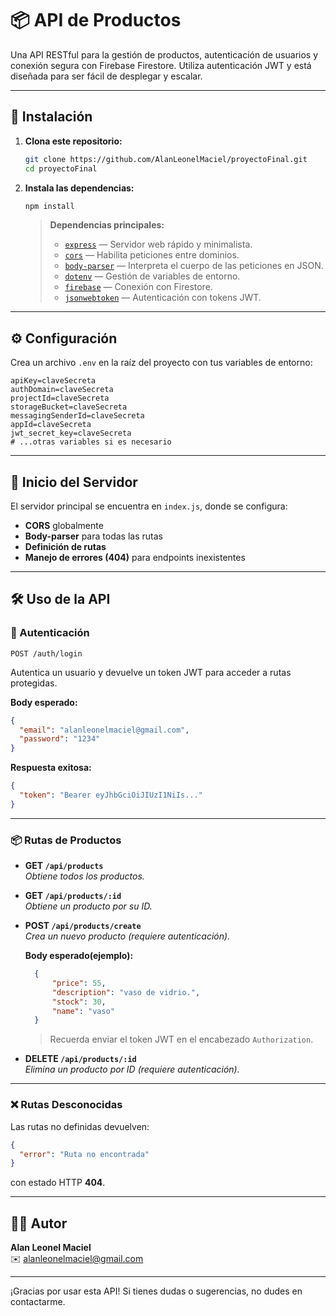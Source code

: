 # 📦 API de Productos

Una API RESTful para la gestión de productos, autenticación de usuarios y conexión segura con Firebase Firestore. Utiliza autenticación JWT y está diseñada para ser fácil de desplegar y escalar.

---

## 🚀 Instalación

1. **Clona este repositorio:**

   ```bash
   git clone https://github.com/AlanLeonelMaciel/proyectoFinal.git
   cd proyectoFinal
   ```

2. **Instala las dependencias:**

   ```bash
   npm install
   ```

   > **Dependencias principales:**
   > - [`express`](https://expressjs.com/) — Servidor web rápido y minimalista.
   > - [`cors`](https://www.npmjs.com/package/cors) — Habilita peticiones entre dominios.
   > - [`body-parser`](https://www.npmjs.com/package/body-parser) — Interpreta el cuerpo de las peticiones en JSON.
   > - [`dotenv`](https://www.npmjs.com/package/dotenv) — Gestión de variables de entorno.
   > - [`firebase`](https://firebase.google.com/docs/firestore) — Conexión con Firestore.
   > - [`jsonwebtoken`](https://www.npmjs.com/package/jsonwebtoken) — Autenticación con tokens JWT.

---

## ⚙️ Configuración

Crea un archivo `.env` en la raíz del proyecto con tus variables de entorno:

```env
apiKey=claveSecreta
authDomain=claveSecreta
projectId=claveSecreta
storageBucket=claveSecreta
messagingSenderId=claveSecreta
appId=claveSecreta
jwt_secret_key=claveSecreta
# ...otras variables si es necesario
```

---

## 🚦 Inicio del Servidor

El servidor principal se encuentra en `index.js`, donde se configura:

- **CORS** globalmente
- **Body-parser** para todas las rutas
- **Definición de rutas**
- **Manejo de errores (404)** para endpoints inexistentes

---

## 🛠️ Uso de la API

### 🔐 Autenticación

`POST /auth/login`

Autentica un usuario y devuelve un token JWT para acceder a rutas protegidas.

**Body esperado:**

```json
{
  "email": "alanleonelmaciel@gmail.com",
  "password": "1234"
}
```

**Respuesta exitosa:**

```json
{
  "token": "Bearer eyJhbGciOiJIUzI1NiIs..."
}
```

---

### 📦 Rutas de Productos

- **GET `/api/products`**  
  _Obtiene todos los productos._

- **GET `/api/products/:id`**  
  _Obtiene un producto por su ID._

- **POST `/api/products/create`**  
  _Crea un nuevo producto (requiere autenticación)._

  **Body esperado(ejemplo):**
  ```json
    {
        "price": 55,
        "description": "vaso de vidrio.",
        "stock": 30,
        "name": "vaso"
    }
  ```
  > Recuerda enviar el token JWT en el encabezado `Authorization`.

- **DELETE `/api/products/:id`**  
  _Elimina un producto por ID (requiere autenticación)._

---

### ❌ Rutas Desconocidas

Las rutas no definidas devuelven:

```json
{
  "error": "Ruta no encontrada"
}
```
con estado HTTP **404**.

---

## 🧑‍💻 Autor

**Alan Leonel Maciel**  
✉️ [alanleonelmaciel@gmail.com](mailto:alanleonelmaciel@gmail.com)

---

¡Gracias por usar esta API! Si tienes dudas o sugerencias, no dudes en contactarme.
